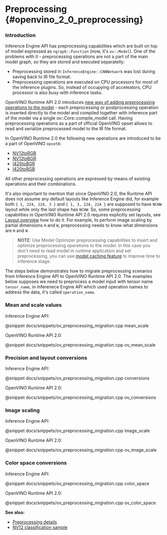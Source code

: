 # Preprocessing {#openvino_2_0_preprocessing}

### Introduction

Inference Engine API has preprocessing capabilities which are built on top of model expressed as `ngraph::Function` (now, it's `ov::Model`). One of the problems with it - preprocessing operations are not a part of the main model graph, so they are stored and executed separatelly:
- Preprocessing stored in `InferenceEngine::CNNNetwork` was lost during saving back to IR file format.
- Preprocessing operations are executed on CPU processors for most of the inference plugins. So, instead of occupying of acceleators, CPU processor is also busy with inference tasks.

OpenVINO Runtime API 2.0 introduces [new way of adding preprocessing operations to the model](../preprocessing_overview.md) - each preprocessing or postprocessing operation is inserted directly to the model and compiled together with inference part of the model via a single ov::Core::compile_model call.
Having preprocessing operations as a part of official OpenVINO opset allows to read and serialize preprocessed model to the IR file format.

In OpenVINO Runtime 2.0 the following new operations are introduced to be a part of OpenVINO `opset8`:
- [NV12toRGB](../../ops/image/NV12toRGB_8.md)
- [NV12toBGR](../../ops/image/NV12toBGR_8.md)
- [I420toBGR](../../ops/image/I420toBGR_8.md)
- [I420toRGB](../../ops/image/I420toRGB_8.md)

All other preprocessing operations are expressed by means of existing operations and their combinations.

It's also important to mention that since OpenVINO 2.0, the Runtime API does not assume any default layouts like Inference Engine did, for example both `{ 1, 224, 224, 3 }` and `{ 1, 3, 224, 224 }` are supposed to have `NCHW` layout while only the last shape has `NCHW`. So, some preprocessing capabilities in OpenVINO Runtime API 2.0 requires explicitly set layouts, see [Layout overview](../layout_overview.md) how to do it. For example, to perform image scaling by partial dimensions `H` and `W`, preprocessing needs to know what dimensions are `H` and `W`.

> **NOTE**: Use Model Optimizer preprocessing capabilities to insert and optimize preprocessing operations to the model. In this case you don't need to read model in runtime application and set preprocessing, you can use [model caching feature](../Model_caching_overview.md) to improve time to inference stage.

The steps below demonstrates how to migrate preprocessing scenarios from Inference Engine API to OpenVINO Runtime API 2.0.
The examples below supposes we need to preprocess a model input with tensor name `tensor_name`, in Inferenece Engine API which used operation names to address the data, it's called `operation_name`.

### Mean and scale values

Inference Engine API:

@snippet docs/snippets/ov_preprocessing_migration.cpp mean_scale

OpenVINO Runtime API 2.0:

@snippet docs/snippets/ov_preprocessing_migration.cpp ov_mean_scale

### Precision and layout conversions

Inference Engine API:

@snippet docs/snippets/ov_preprocessing_migration.cpp conversions

OpenVINO Runtime API 2.0:

@snippet docs/snippets/ov_preprocessing_migration.cpp ov_conversions

### Image scaling

Inference Engine API:

@snippet docs/snippets/ov_preprocessing_migration.cpp image_scale

OpenVINO Runtime API 2.0:

@snippet docs/snippets/ov_preprocessing_migration.cpp ov_image_scale

### Color space conversions

Inference Engine API:

@snippet docs/snippets/ov_preprocessing_migration.cpp color_space

OpenVINO Runtime API 2.0:

@snippet docs/snippets/ov_preprocessing_migration.cpp ov_color_space

**See also:**
- [Preprocessing details](../preprocessing_details.md)
- [NV12 classification sample](../../../samples/cpp/hello_nv12_input_classification/README.md)
